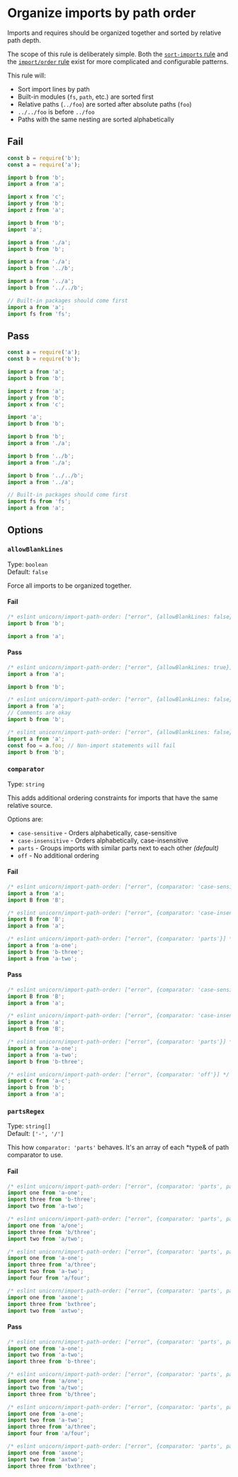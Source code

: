 # Organize imports by path order

Imports and requires should be organized together and sorted by relative path depth.

The scope of this rule is deliberately simple. Both the [`sort-imports` rule](https://eslint.org/docs/rules/sort-imports) and the [`import/order` rule](https://github.com/benmosher/eslint-plugin-import/blob/master/docs/rules/order.md) exist for more complicated and configurable patterns.

This rule will:

- Sort import lines by path
- Built-in modules (`fs`, `path`, etc.) are sorted first
- Relative paths (`../foo`) are sorted after absolute paths (`foo`)
- `../../foo` is before `../foo`
- Paths with the same nesting are sorted alphabetically

## Fail

```js
const b = require('b');
const a = require('a');
```

```js
import b from 'b';
import a from 'a';
```

```js
import x from 'c';
import y from 'b';
import z from 'a';
```

```js
import b from 'b';
import 'a';
```

```js
import a from './a';
import b from 'b';
```

```js
import a from './a';
import b from '../b';
```

```js
import a from '../a';
import b from '../../b';
```

```js
// Built-in packages should come first
import a from 'a';
import fs from 'fs';
```

## Pass

```js
const a = require('a');
const b = require('b');
```

```js
import a from 'a';
import b from 'b';
```

```js
import z from 'a';
import y from 'b';
import x from 'c';
```

```js
import 'a';
import b from 'b';
```

```js
import b from 'b';
import a from './a';
```

```js
import b from '../b';
import a from './a';
```

```js
import b from '../../b';
import a from '../a';
```

```js
// Built-in packages should come first
import fs from 'fs';
import a from 'a';
```

## Options

### `allowBlankLines`

Type: `boolean`<br>
Default: `false`

Force all imports to be organized together.

#### Fail

```js
/* eslint unicorn/import-path-order: ["error", {allowBlankLines: false}] */
import b from 'b';

import a from 'a';
```

#### Pass

```js
/* eslint unicorn/import-path-order: ["error", {allowBlankLines: true}] */
import a from 'a';

import b from 'b';
```

```js
/* eslint unicorn/import-path-order: ["error", {allowBlankLines: false}] */
import a from 'a';
// Comments are okay
import b from 'b';
```

```js
/* eslint unicorn/import-path-order: ["error", {allowBlankLines: false}] */
import a from 'a';
const foo = a.foo; // Non-import statements will fail
import b from 'b';
```

### `comparator`

Type: `string`

This adds additional ordering constraints for imports that have the same relative source.

Options are:
- `case-sensitive` - Orders alphabetically, case-sensitive
- `case-insensitive` - Orders alphabetically, case-insensitive
- `parts` - Groups imports with similar parts next to each other *(default)*
- `off` - No additional ordering

#### Fail

```js
/* eslint unicorn/import-path-order: ["error", {comparator: 'case-sensitive'}] */
import a from 'a';
import B from 'B';
```

```js
/* eslint unicorn/import-path-order: ["error", {comparator: 'case-insensitive'}] */
import B from 'B';
import a from 'a';
```

```js
/* eslint unicorn/import-path-order: ["error", {comparator: 'parts'}] */
import a from 'a-one';
import b from 'b-three';
import a from 'a-two';
```

#### Pass

```js
/* eslint unicorn/import-path-order: ["error", {comparator: 'case-sensitive'}] */
import B from 'B';
import a from 'a';
```

```js
/* eslint unicorn/import-path-order: ["error", {comparator: 'case-insensitive'}] */
import a from 'a';
import B from 'B';
```

```js
/* eslint unicorn/import-path-order: ["error", {comparator: 'parts'}] */
import a from 'a-one';
import a from 'a-two';
import b from 'b-three';
```

```js
/* eslint unicorn/import-path-order: ["error", {comparator: 'off'}] */
import c from 'a-c';
import b from 'b';
import a from 'a';
```

### `partsRegex`

Type: `string[]`<br>
Default: `['-', '/']`

This how `comparator: 'parts'` behaves. It's an array of each *type& of path comparator to use.

#### Fail

```js
/* eslint unicorn/import-path-order: ["error", {comparator: 'parts', partsRegex: ["-"]}] */
import one from 'a-one';
import three from 'b-three';
import two from 'a-two';
```

```js
/* eslint unicorn/import-path-order: ["error", {comparator: 'parts', partsRegex: ["/"]}] */
import one from 'a/one';
import three from 'b/three';
import two from 'a/two';
```

```js
/* eslint unicorn/import-path-order: ["error", {comparator: 'parts', partsRegex: ["-","/"]}] */
import one from 'a-one';
import three from 'a/three';
import two from 'a-two';
import four from 'a/four';
```

```js
/* eslint unicorn/import-path-order: ["error", {comparator: 'parts', partsRegex: ["x"]}] */
import one from 'axone';
import three from 'bxthree';
import two from 'axtwo';
```

#### Pass

```js
/* eslint unicorn/import-path-order: ["error", {comparator: 'parts', partsRegex: ["-"]}] */
import one from 'a-one';
import two from 'a-two';
import three from 'b-three';
```

```js
/* eslint unicorn/import-path-order: ["error", {comparator: 'parts', partsRegex: ["/"]}] */
import one from 'a/one';
import two from 'a/two';
import three from 'b/three';
```

```js
/* eslint unicorn/import-path-order: ["error", {comparator: 'parts', partsRegex: ["-","/"]}] */
import one from 'a-one';
import two from 'a-two';
import three from 'a/three';
import four from 'a/four';
```

```js
/* eslint unicorn/import-path-order: ["error", {comparator: 'parts', partsRegex: ["x"]}] */
import one from 'axone';
import two from 'axtwo';
import three from 'bxthree';
```
